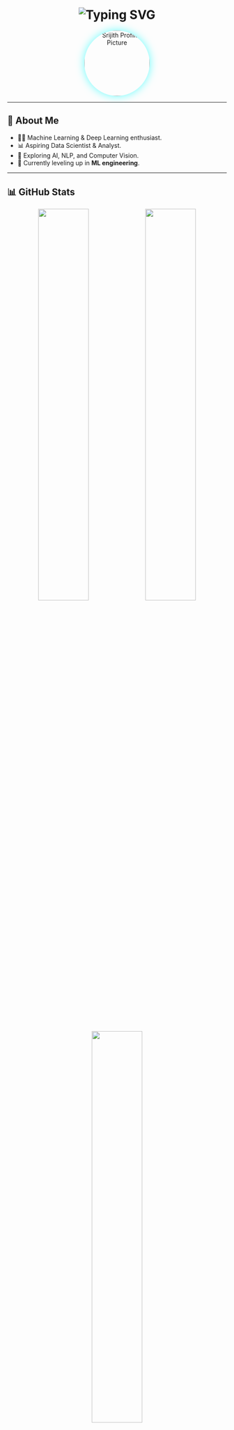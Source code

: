 <h1 align="center">
  <img src="https://readme-typing-svg.demolab.com?font=Fira+Code&weight=600&size=28&duration=3000&pause=1000&color=00FFFF&center=true&vCenter=true&multiline=true&repeat=true&width=800&lines=Hello%2C+I'm+Srijith;Aspiring+Machine+Learning+Engineer;Data+Scientist+%7C+Analyst;Passionate+about+AI+%26+Deep+Learning" alt="Typing SVG" />
</h1>

<p align="center">
  <img src="https://avatars.githubusercontent.com/u/71709882?v=4" 
       width="150" height="150" 
       style="border-radius: 50%; box-shadow: 0 0 20px rgba(0, 255, 255, 0.6);" 
       alt="Srijith Profile Picture">
</p>

---

## 🧠 About Me
- 🧑‍💻 Machine Learning & Deep Learning enthusiast.
- 📊 Aspiring Data Scientist & Analyst.  
- 📝 Exploring AI, NLP, and Computer Vision.  
- 🌱 Currently leveling up in **ML engineering**.  

---

## 📊 GitHub Stats
<p align="center">
  <img src="https://github-readme-stats.vercel.app/api?username=chetlasrijith&show_icons=true&rank_icon=github&theme=github_dark&hide_border=true&bg_color=00000000&title_color=00FFFF&icon_color=00FFFF&text_color=FFFFFF" width="48%" />
  <img src="https://github-readme-streak-stats.herokuapp.com?user=chetlasrijith&theme=github-dark&hide_border=true&background=00000000&ring=00FFFF&fire=00FFFF&currStreakLabel=00FFFF" width="48%" />
</p>

<p align="center">
  <img src="https://github-readme-stats.vercel.app/api/top-langs/?username=chetlasrijith&layout=compact&theme=github_dark&hide_border=true&bg_color=00000000&title_color=00FFFF&text_color=FFFFFF&langs_count=6" width="48%">
</p>


## 🚀 **Featured Projects**
| Project | Description | Tech Stack |
|---------|-------------|------------|
| 🔥 **Smart Window** | An IoT-enabled window with rain, gas detection | Arduino, C, Sensors |
| 🤖 **ML Disease Prediction** | Predict diseases from health data using ML models | Python, Pandas, Scikit-learn |
| 🌊 **Underwater Plastic Detection** | Deep learning-based plastic waste detection system | YOLOv8, OpenCV |

---

## 🔗 Connect With Me
<p align="center">
  <a href="https://www.linkedin.com/in/chetlasrijith">
    <img src="https://img.shields.io/badge/-LinkedIn-0A66C2?style=for-the-badge&logo=linkedin&logoColor=white" />
  </a>
  <a href="mailto:chetlasrijith@gmail.com">
    <img src="https://img.shields.io/badge/Gmail-D14836?style=for-the-badge&logo=gmail&logoColor=white" />
  </a>
  <a href="https://github.com/chetlasrijith">
    <img src="https://img.shields.io/badge/GitHub-181717?style=for-the-badge&logo=github&logoColor=white" />
  </a>
</p>
